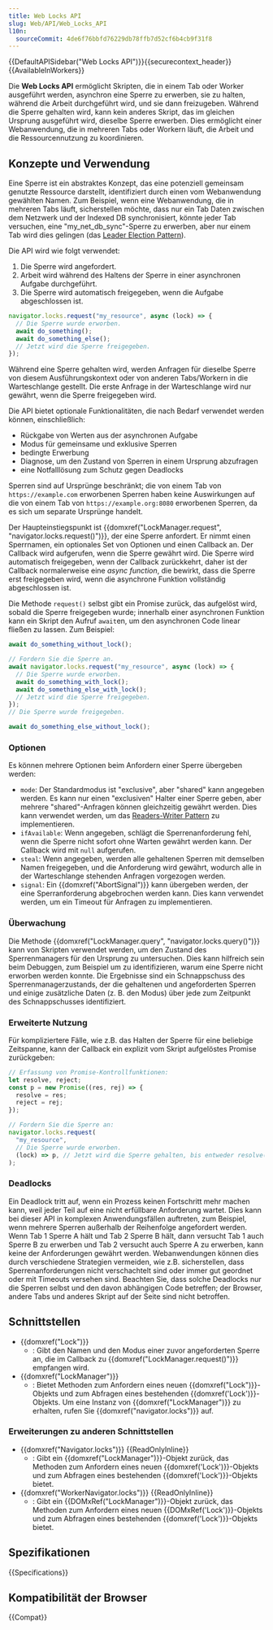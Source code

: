 ```yaml
---
title: Web Locks API
slug: Web/API/Web_Locks_API
l10n:
  sourceCommit: 4de6f76bbfd76229db78ffb7d52cf6b4cb9f31f8
---
```


{{DefaultAPISidebar("Web Locks API")}}{{securecontext_header}} {{AvailableInWorkers}}

Die **Web Locks API** ermöglicht Skripten, die in einem Tab oder Worker ausgeführt werden, asynchron eine Sperre zu erwerben, sie zu halten, während die Arbeit durchgeführt wird, und sie dann freizugeben. Während die Sperre gehalten wird, kann kein anderes Skript, das im gleichen Ursprung ausgeführt wird, dieselbe Sperre erwerben. Dies ermöglicht einer Webanwendung, die in mehreren Tabs oder Workern läuft, die Arbeit und die Ressourcennutzung zu koordinieren.

## Konzepte und Verwendung

Eine Sperre ist ein abstraktes Konzept, das eine potenziell gemeinsam genutzte Ressource darstellt, identifiziert durch einen vom Webanwendung gewählten Namen. Zum Beispiel, wenn eine Webanwendung, die in mehreren Tabs läuft, sicherstellen möchte, dass nur ein Tab Daten zwischen dem Netzwerk und der Indexed DB synchronisiert, könnte jeder Tab versuchen, eine "my_net_db_sync"-Sperre zu erwerben, aber nur einem Tab wird dies gelingen (das [Leader Election Pattern](https://en.wikipedia.org/wiki/Leader_election)).

Die API wird wie folgt verwendet:

1. Die Sperre wird angefordert.
2. Arbeit wird während des Haltens der Sperre in einer asynchronen Aufgabe durchgeführt.
3. Die Sperre wird automatisch freigegeben, wenn die Aufgabe abgeschlossen ist.

```js
navigator.locks.request("my_resource", async (lock) => {
  // Die Sperre wurde erworben.
  await do_something();
  await do_something_else();
  // Jetzt wird die Sperre freigegeben.
});
```

Während eine Sperre gehalten wird, werden Anfragen für dieselbe Sperre von diesem Ausführungskontext oder von anderen Tabs/Workern in die Warteschlange gestellt. Die erste Anfrage in der Warteschlange wird nur gewährt, wenn die Sperre freigegeben wird.

Die API bietet optionale Funktionalitäten, die nach Bedarf verwendet werden können, einschließlich:

- Rückgabe von Werten aus der asynchronen Aufgabe
- Modus für gemeinsame und exklusive Sperren
- bedingte Erwerbung
- Diagnose, um den Zustand von Sperren in einem Ursprung abzufragen
- eine Notfalllösung zum Schutz gegen Deadlocks

Sperren sind auf Ursprünge beschränkt; die von einem Tab von `https://example.com` erworbenen Sperren haben keine Auswirkungen auf die von einem Tab von `https://example.org:8080` erworbenen Sperren, da es sich um separate Ursprünge handelt.

Der Haupteinstiegspunkt ist {{domxref("LockManager.request", "navigator.locks.request()")}}, der eine Sperre anfordert. Er nimmt einen Sperrnamen, ein optionales Set von Optionen und einen Callback an. Der Callback wird aufgerufen, wenn die Sperre gewährt wird. Die Sperre wird automatisch freigegeben, wenn der Callback zurückkehrt, daher ist der Callback normalerweise eine _async function_, die bewirkt, dass die Sperre erst freigegeben wird, wenn die asynchrone Funktion vollständig abgeschlossen ist.

Die Methode `request()` selbst gibt ein Promise zurück, das aufgelöst wird, sobald die Sperre freigegeben wurde; innerhalb einer asynchronen Funktion kann ein Skript den Aufruf `await`en, um den asynchronen Code linear fließen zu lassen. Zum Beispiel:

```js
await do_something_without_lock();

// Fordern Sie die Sperre an.
await navigator.locks.request("my_resource", async (lock) => {
  // Die Sperre wurde erworben.
  await do_something_with_lock();
  await do_something_else_with_lock();
  // Jetzt wird die Sperre freigegeben.
});
// Die Sperre wurde freigegeben.

await do_something_else_without_lock();
```

### Optionen

Es können mehrere Optionen beim Anfordern einer Sperre übergeben werden:

- `mode`: Der Standardmodus ist "exclusive", aber "shared" kann angegeben werden. Es kann nur einen "exclusiven" Halter einer Sperre geben, aber mehrere "shared"-Anfragen können gleichzeitig gewährt werden. Dies kann verwendet werden, um das [Readers-Writer Pattern](https://en.wikipedia.org/wiki/Readers%E2%80%93writer_lock) zu implementieren.
- `ifAvailable`: Wenn angegeben, schlägt die Sperrenanforderung fehl, wenn die Sperre nicht sofort ohne Warten gewährt werden kann. Der Callback wird mit `null` aufgerufen.
- `steal`: Wenn angegeben, werden alle gehaltenen Sperren mit demselben Namen freigegeben, und die Anforderung wird gewährt, wodurch alle in der Warteschlange stehenden Anfragen vorgezogen werden.
- `signal`: Ein {{domxref("AbortSignal")}} kann übergeben werden, der eine Sperranforderung abgebrochen werden kann. Dies kann verwendet werden, um ein Timeout für Anfragen zu implementieren.

### Überwachung

Die Methode {{domxref("LockManager.query", "navigator.locks.query()")}} kann von Skripten verwendet werden, um den Zustand des Sperrenmanagers für den Ursprung zu untersuchen. Dies kann hilfreich sein beim Debuggen, zum Beispiel um zu identifizieren, warum eine Sperre nicht erworben werden konnte. Die Ergebnisse sind ein Schnappschuss des Sperrenmanagerzustands, der die gehaltenen und angeforderten Sperren und einige zusätzliche Daten (z. B. den Modus) über jede zum Zeitpunkt des Schnappschusses identifiziert.

### Erweiterte Nutzung

Für kompliziertere Fälle, wie z.B. das Halten der Sperre für eine beliebige Zeitspanne, kann der Callback ein explizit vom Skript aufgelöstes Promise zurückgeben:

```js
// Erfassung von Promise-Kontrollfunktionen:
let resolve, reject;
const p = new Promise((res, rej) => {
  resolve = res;
  reject = rej;
});

// Fordern Sie die Sperre an:
navigator.locks.request(
  "my_resource",
  // Die Sperre wurde erworben.
  (lock) => p, // Jetzt wird die Sperre gehalten, bis entweder resolve() oder reject() aufgerufen wird.
);
```

### Deadlocks

Ein Deadlock tritt auf, wenn ein Prozess keinen Fortschritt mehr machen kann, weil jeder Teil auf eine nicht erfüllbare Anforderung wartet. Dies kann bei dieser API in komplexen Anwendungsfällen auftreten, zum Beispiel, wenn mehrere Sperren außerhalb der Reihenfolge angefordert werden. Wenn Tab 1 Sperre A hält und Tab 2 Sperre B hält, dann versucht Tab 1 auch Sperre B zu erwerben und Tab 2 versucht auch Sperre A zu erwerben, kann keine der Anforderungen gewährt werden. Webanwendungen können dies durch verschiedene Strategien vermeiden, wie z.B. sicherstellen, dass Sperrenanforderungen nicht verschachtelt sind oder immer gut geordnet oder mit Timeouts versehen sind. Beachten Sie, dass solche Deadlocks nur die Sperren selbst und den davon abhängigen Code betreffen; der Browser, andere Tabs und anderes Skript auf der Seite sind nicht betroffen.

## Schnittstellen

- {{domxref("Lock")}}
  - : Gibt den Namen und den Modus einer zuvor angeforderten Sperre an, die im Callback zu {{domxref("LockManager.request()")}} empfangen wird.
- {{domxref("LockManager")}}
  - : Bietet Methoden zum Anfordern eines neuen {{domxref("Lock")}}-Objekts und zum Abfragen eines bestehenden {{domxref('Lock')}}-Objekts. Um eine Instanz von {{domxref("LockManager")}} zu erhalten, rufen Sie {{domxref("navigator.locks")}} auf.

### Erweiterungen zu anderen Schnittstellen

- {{domxref("Navigator.locks")}} {{ReadOnlyInline}}
  - : Gibt ein {{domxref("LockManager")}}-Objekt zurück, das Methoden zum Anfordern eines neuen {{domxref('Lock')}}-Objekts und zum Abfragen eines bestehenden {{domxref('Lock')}}-Objekts bietet.
- {{domxref("WorkerNavigator.locks")}} {{ReadOnlyInline}}
  - : Gibt ein {{DOMxRef("LockManager")}}-Objekt zurück, das Methoden zum Anfordern eines neuen {{DOMxRef('Lock')}}-Objekts und zum Abfragen eines bestehenden {{domxref('Lock')}}-Objekts bietet.

## Spezifikationen

{{Specifications}}

## Kompatibilität der Browser

{{Compat}}
